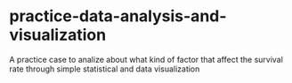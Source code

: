 # practice-data-analysis-and-visualization
A practice case to analize about what kind of factor that affect the survival rate through simple statistical and data visualization
